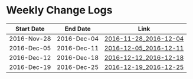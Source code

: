 Weekly Change Logs
==================

| Start Date | End Date   | Link                                           |
|------------|------------|------------------------------------------------|
|2016-Nov-28 |2016-Dec-04 | [2016-11-28_2016-12-04](2016-11-28_2016-12-04) |      
|2016-Dec-05 |2016-Dec-11 | [2016-12-05_2016-12-11](2016-12-05_2016-12-11) |
|2016-Dec-12 |2016-Dec-18 | [2016-12-12_2016-12-18](2016-12-12_2016-12-18) |
|2016-Dec-19 |2016-Dec-25 | [2016-12-19_2016-12-25](2016-12-19_2016-12-25) |
